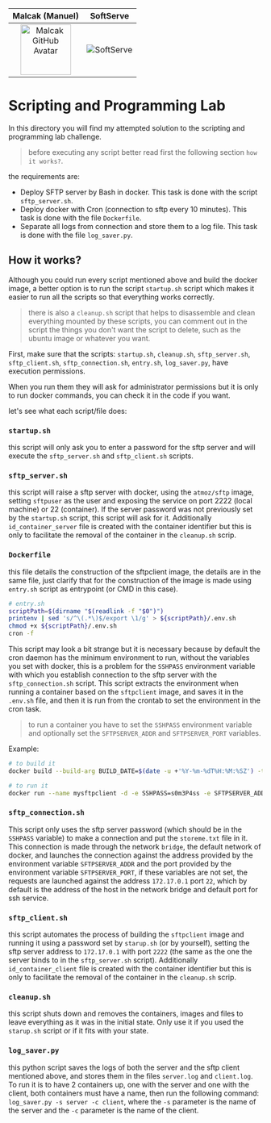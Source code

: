 Malcak (Manuel)             |  SoftServe
:-------------------------:|:-------------------------:
<img src="https://avatars.githubusercontent.com/u/59063272?v=4" width="100" height="100" alt="Malcak GitHub Avatar">  |  ![SoftServe](https://media-exp2.licdn.com/dms/image/C4E0BAQEhqEYDn2-LkA/company-logo_100_100/0/1580391093627?e=1663200000&v=beta&t=EO7vueG3ailmZ1RfTbu4knkfQGiqf5LZa1RJ90nt5do)

# Scripting and Programming Lab
In this directory you will find my attempted solution to the scripting and programming lab challenge.

> before executing any script better read first the following section `how it works?`.

the requirements are:
  - Deploy SFTP server by Bash in docker. This task is done with the script `sftp_server.sh`.
  - Deploy docker with Cron (connection to sftp every 10 minutes). This task is done with the file `Dockerfile`.
  - Separate all logs from connection and store them to a log file. This task is done with the file `log_saver.py`.

## How it works?
Although you could run every script mentioned above and build the docker image, a better option is to run the script `startup.sh` script which makes it easier to run all the scripts so that everything works correctly.

> there is also a `cleanup.sh` script that helps to disassemble and clean everything mounted by these scripts, you can comment out in the script the things you don't want the script to delete, such as the ubuntu image or whatever you want.

First, make sure that the scripts: `startup.sh`, `cleanup.sh`, `sftp_server.sh`, `sftp_client.sh`, `sftp_connection.sh`, `entry.sh`, `log_saver.py`, have execution permissions.

When you run them they will ask for administrator permissions but it is only to run docker commands, you can check it in the code if you want.

let's see what each script/file does:

### `startup.sh`
this script will only ask you to enter a password for the sftp server and will execute the `sftp_server.sh` and `sftp_client.sh` scripts.

### `sftp_server.sh`
this script will raise a sftp server with docker, using the `atmoz/sftp` image, setting `sftpuser` as the user and exposing the service on port 2222 (local machine) or 22 (container). If the server password was not previously set by the `startup.sh` script, this script will ask for it. Additionally `id_container_server` file is created with the container identifier but this is only to facilitate the removal of the container in the `cleanup.sh` scrip.

### `Dockerfile`
this file details the construction of the sftpclient image, the details are in the same file, just clarify that for the construction of the image is made using `entry.sh` script as entrypoint (or CMD in this case).
```sh
# entry.sh
scriptPath=$(dirname "$(readlink -f "$0")")
printenv | sed 's/^\(.*\)$/export \1/g' > ${scriptPath}/.env.sh
chmod +x ${scriptPath}/.env.sh
cron -f
```
This script may look a bit strange but it is necessary because by default the cron daemon has the minimum environment to run, without the variables you set with docker, this is a problem for the `SSHPASS` environment variable with which you establish connection to the sftp server with the `sftp_connection.sh` script.
This script extracts the environment when running a container based on the `sftpclient` image, and saves it in the `.env.sh` file, and then it is run from the crontab to set the environment in the cron task.

> to run a container you have to set the `SSHPASS` environment variable and optionally set the `SFTPSERVER_ADDR` and `SFTPSERVER_PORT` variables. 

Example: 
```sh
# to build it
docker build --build-arg BUILD_DATE=$(date -u +'%Y-%m-%dT%H:%M:%SZ') -t sftpclient:latest .
```
```sh
# to run it
docker run --name mysftpclient -d -e SSHPASS=s0m3P4ss -e SFTPSERVER_ADDR=172.17.0.1 -e SFTPSERVER_PORT=2222 sftpclient:latest
```

### `sftp_connection.sh`
This script only uses the sftp server password (which should be in the `SSHPASS` variable) to make a connection and put the `storeme.txt` file in it. This connection is made through the network `bridge`, the default network of docker, and launches the connection against the address provided by the environment variable `SFTPSERVER_ADDR` and the port provided by the environment variable `SFTPSERVER_PORT`, if these variables are not set, the requests are launched against the address `172.17.0.1` port `22`, which by default is the address of the host in the network bridge and default port for ssh service.

### `sftp_client.sh`
this script automates the process of building the `sftpclient` image and running it using a password set by `starup.sh` (or by yourself), setting the sftp server address to `172.17.0.1` with port `2222` (the same as the one the server binds to in the `sftp_server.sh` script). Additionally `id_container_client` file is created with the container identifier but this is only to facilitate the removal of the container in the `cleanup.sh` scrip.

### `cleanup.sh`
this script shuts down and removes the containers, images and files to leave everything as it was in the initial state. Only use it if you used the `starup.sh` script or if it fits with your state.

### `log_saver.py`
this python script saves the logs of both the server and the sftp client mentioned above, and stores them in the files `server.log` and `client.log`. To run it is to have 2 containers up, one with the server and one with the client, both containers must have a name, then run the following command: `log_saver.py -s server -c client`, where the `-s` parameter is the name of the server and the `-c` parameter is the name of the client.
